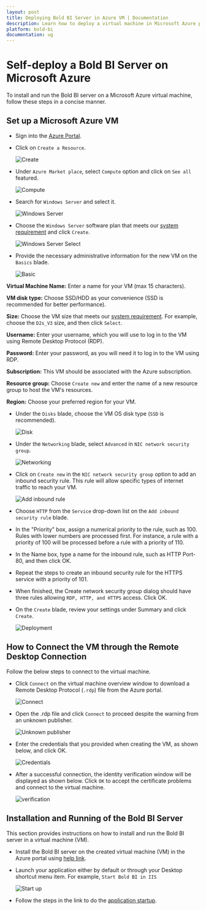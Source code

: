 ```yaml
---
layout: post
title: Deploying Bold BI Server in Azure VM | Documentation
description: Learn how to deploy a virtual machine in Microsoft Azure portal and install Bold BI server application into it.
platform: bold-bi
documentation: ug
---
```


# Self-deploy a Bold BI Server on Microsoft Azure

To install and run the Bold BI server on a Microsoft Azure virtual machine, follow these steps in a concise manner.

## Set up a Microsoft Azure VM

* Sign into the [Azure Portal](https://portal.azure.com/).

* Click on `Create a Resource`.

    ![Create](/static/assets/installation-and-deployment/images/self-vm-Create.png)

* Under `Azure Market place`, select `Compute` option and click on `See all` featured.

    ![Compute](/static/assets/installation-and-deployment/images/self-vm-compute.png)

* Search for `Windows Server` and select it.

    ![Windows Server](/static/assets/installation-and-deployment/images/self-vm-windows-server.png)

* Choose the `Windows Server` software plan that meets our [system requirement](/deploying-bold-bi/overview/#hardware-requirements) and click `Create`.

    ![Windows Server Select](/static/assets/installation-and-deployment/images/self-vm-windows-server-select.png)

* Provide the necessary administrative information for the new VM on the `Basics` blade.

    ![Basic](/static/assets/installation-and-deployment/images/self-vm-basic.png)

**Virtual Machine Name:** Enter a name for your VM (max 15 characters).

**VM disk type:** Choose SSD/HDD as your convenience (SSD is recommended for better performance).

**Size:** Choose the VM size that meets our [system requirement](/deploying-bold-bi/overview/#hardware-requirements). For example, choose the `D2s_V3` size, and then click `Select`.

**Username:** Enter your username, which you will use to log in to the VM using Remote Desktop Protocol (RDP).

**Password:** Enter your password, as you will need it to log in to the VM using RDP.

**Subscription:** This VM should be associated with the Azure subscription.

**Resource group:** Choose `Create new` and enter the name of a new resource group to host the VM's resources.

**Region:** Choose your preferred region for your VM.

* Under the `Disks` blade, choose the VM OS disk type (`SSD` is recommended).

    ![Disk](/static/assets/installation-and-deployment/images/self-vm-disk.png)

* Under the `Networking` blade, select `Advanced` in `NIC network security group`.

    ![Networking](/static/assets/installation-and-deployment/images/self-vm-networking.png)

* Click on `Create new` in the `NIC network security group` option to add an inbound security rule. This rule will allow specific types of internet traffic to reach your VM. 

    ![Add inbound rule](/static/assets/installation-and-deployment/images/self-vm-add-inbound-rule.png)

* Choose `HTTP` from the `Service` drop-down list on the `Add inbound security rule` blade.

* In the "Priority" box, assign a numerical priority to the rule, such as 100. Rules with lower numbers are processed first. For instance, a rule with a priority of 100 will be processed before a rule with a priority of 110.

* In the Name box, type a name for the inbound rule, such as HTTP Port-80, and then click OK.

* Repeat the steps to create an inbound security rule for the HTTPS service with a priority of 101.

* When finished, the Create network security group dialog should have three rules allowing `RDP, HTTP, and HTTPS` access. Click OK.

* On the `Create` blade, review your settings under Summary and click `Create`.

    ![Deployment](/static/assets/installation-and-deployment/images/self-vm-deployment.png)

## How to Connect the VM through the Remote Desktop Connection

Follow the below steps to connect to the virtual machine.

* Click `Connect` on the virtual machine overview window to download a Remote Desktop Protocol (`.rdp`) file from the Azure portal.

    ![Connect](/static/assets/installation-and-deployment/images/self-vm-connect.png)

* Open the .rdp file and click `Connect` to proceed despite the warning from an unknown publisher.

    ![Unknown publisher](/static/assets/installation-and-deployment/images/self-vm-connect-unknown-publisher.png)

* Enter the credentials that you provided when creating the VM, as shown below, and click OK.

    ![Credentials](/static/assets/installation-and-deployment/images/self-vm-credentials.png)

* After a successful connection, the identity verification window will be displayed as shown below. Click `OK` to accept the certificate problems and connect to the virtual machine.

    ![verification](/static/assets/installation-and-deployment/images/self-vm-connect-verification.png)

## Installation and Running of the Bold BI Server

This section provides instructions on how to install and run the Bold BI server in a virtual machine (VM).

* Install the Bold BI server on the created virtual machine (VM) in the Azure portal using [help link](/deploying-bold-bi/deploying-in-windows/installation-and-deployment/). 
* Launch your application either by default or through your Desktop shortcut menu item. For example, `Start Bold BI in IIS`

    ![Start up](/static/assets/installation-and-deployment/images/boldbi-startup.png)

* Follow the steps in the link to do the [application startup](/application-startup/).